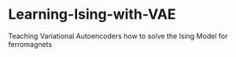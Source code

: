# Learning-Ising-with-VAE
Teaching Variational Autoencoders how to solve the Ising Model for ferromagnets
